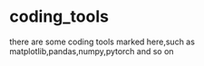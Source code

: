 # coding_tools

there are some coding tools marked here,such as matplotlib,pandas,numpy,pytorch and so on
